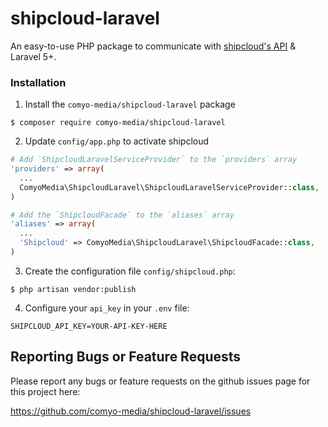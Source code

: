 # shipcloud-laravel

An easy-to-use PHP package to communicate with [shipcloud's API](http://developers.shipcloud.io) & Laravel 5+.

### Installation

1) Install the `comyo-media/shipcloud-laravel` package

```shell
$ composer require comyo-media/shipcloud-laravel
```

2) Update `config/app.php` to activate shipcloud

```php
# Add `ShipcloudLaravelServiceProvider` to the `providers` array
'providers' => array(
  ...
  ComyoMedia\ShipcloudLaravel\ShipcloudLaravelServiceProvider::class,
)

# Add the `ShipcloudFacade` to the `aliases` array
'aliases' => array(
  ...
  'Shipcloud' => ComyoMedia\ShipcloudLaravel\ShipcloudFacade::class,
)
```

3) Create the configuration file `config/shipcloud.php`:

```shell
$ php artisan vendor:publish
```

4) Configure your `api_key` in your `.env` file:

```shell
SHIPCLOUD_API_KEY=YOUR-API-KEY-HERE
```

Reporting Bugs or Feature Requests
----------------------------------

Please report any bugs or feature requests on the github issues page for this
project here:

<https://github.com/comyo-media/shipcloud-laravel/issues>
